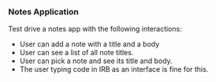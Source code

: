 ### Notes Application

Test drive a notes app with the following interactions:

* User can add a note with a title and a body
* User can see a list of all note titles.
* User can pick a note and see its title and body.
* The user typing code in IRB as an interface is fine for this.
